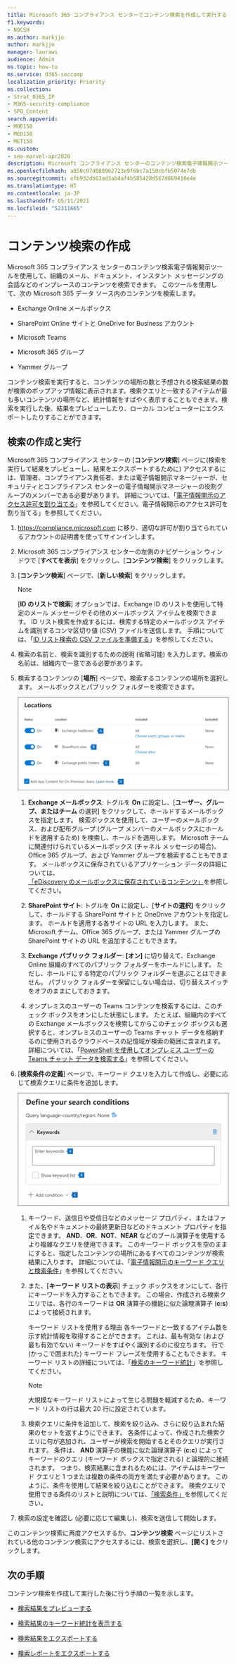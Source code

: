```yaml
---
title: Microsoft 365 コンプライアンス センターでコンテンツ検索を作成して実行する
f1.keywords:
- NOCSH
ms.author: markjjo
author: markjjo
manager: laurawi
audience: Admin
ms.topic: how-to
ms.service: O365-seccomp
localization_priority: Priority
ms.collection:
- Strat_O365_IP
- M365-security-compliance
- SPO_Content
search.appverid:
- MOE150
- MED150
- MET150
ms.custom:
- seo-marvel-apr2020
description: Microsoft コンプライアンス センターのコンテンツ検索電子情報開示ツールを使用すると、さまざまな Microsoft 365 サービスでコンテンツを検索できます。
ms.openlocfilehash: a058c07d080962723e9f6bc7a150cbfb5074e7db
ms.sourcegitcommit: efb932db63ad3ab4af4b585428d567d069410e4e
ms.translationtype: HT
ms.contentlocale: ja-JP
ms.lasthandoff: 05/11/2021
ms.locfileid: "52311665"
---
```

# <a name="create-a-content-search"></a>コンテンツ検索の作成

Microsoft 365 コンプライアンス センターのコンテンツ検索電子情報開示ツールを使用して、組織のメール、ドキュメント、インスタント メッセージングの会話などのインプレースのコンテンツを検索できます。 このツールを使用して、次の Microsoft 365 データ ソース内のコンテンツを検索します。
  
- Exchange Online メールボックス

- SharePoint Online サイトと OneDrive for Business アカウント

- Microsoft Teams

- Microsoft 365 グループ

- Yammer グループ

コンテンツ検索を実行すると、コンテンツの場所の数と予想される検索結果の数が検索のポップアップ情報に表示されます。検索クエリと一致するアイテムが最も多いコンテンツの場所など、統計情報をすばやく表示することもできます。検索を実行した後、結果をプレビューしたり、ローカル コンピューターにエクスポートしたりすることができます。

## <a name="create-and-run-a-search"></a>検索の作成と実行

Microsoft 365 コンプライアンス センターの [**コンテンツ検索**] ページに(検索を実行して結果をプレビューし、結果をエクスポートするために) アクセスするには、管理者、コンプライアンス責任者、または電子情報開示マネージャーが、セキュリティとコンプライアンス センターの電子情報開示マネージャーの役割グループのメンバーである必要があります。 詳細については、「[電子情報開示のアクセス許可を割り当てる](assign-ediscovery-permissions.md)」を参照してください。電子情報開示のアクセス許可を割り当てる」を参照してください。
  
1. <https://compliance.microsoft.com> に移り、適切な許可が割り当てられているアカウントの証明書を使ってサインインします。

2. Microsoft 365 コンプライアンス センターの左側のナビゲーション ウィンドウで [**すべてを表示**] をクリックし、[**コンテンツ検索**] をクリックします。

3. [**コンテンツ検索**] ページで、[**新しい検索**] をクリックします。

   > [!NOTE]
   > [**ID のリストで検索**] オプションでは、Exchange ID のリストを使用して特定のメール メッセージやその他のメールボックス アイテムを検索できます。 ID リスト検索を作成するには、検索する特定のメールボックス アイテムを識別するコンマ区切り値 (CSV) ファイルを送信します。 手順については、「[ID リスト検索の CSV ファイルを準備する](csv-file-for-an-id-list-content-search.md)」を参照してください。

4. 検索の名前と、検索を識別するための説明 (省略可能) を入力します。検索の名前は、組織内で一意である必要があります。

5. 検索するコンテンツの [**場所**] ページで、検索するコンテンツの場所を選択します。 メールボックスとパブリック フォルダーを検索できます。

    ![ホールドにするコンテンツの場所を選択する](../media/ContentSearchLocations.png)
  
   1. **Exchange メールボックス**: トグルを **On** に設定し、[**ユーザー、グループ、またはチーム** の選択] をクリックして、ホールドするメールボックスを指定します。 検索ボックスを使用して、ユーザーのメールボックス、および配布グループ (グループ メンバーのメールボックスにホールドを適用するため) を検索し、ホールドを適用します。 Microsoft チームに関連付けられているメールボックス (チャネル メッセージの場合)、Office 365 グループ、および Yammer グループを検索することもできます。 メールボックスに保存されているアプリケーション データの詳細については、[「eDiscovery のメールボックスに保存されているコンテンツ」](what-is-stored-in-exo-mailbox.md)を参照してください。

   2. **SharePoint サイト**: トグルを **On** に設定し、[**サイトの選択]** をクリックして、ホールドする SharePoint サイトと OneDrive アカウントを指定します。 ホールドを適用する各サイトの URL を入力します。 また、Microsoft チーム、Office 365 グループ、または Yammer グループの SharePoint サイトの URL を追加することもできます。
  
   3. **Exchange パブリック フォルダー**: **[オン]** に切り替えて、Exchange Online 組織のすべてのパブリック フォルダーをホールドにします。 ただし、ホールドにする特定のパブリック フォルダーを選ぶことはできません。 パブリック フォルダーを保留にしない場合は、切り替えスイッチをオフのままにしておきます。
  
   4. オンプレミスのユーザーの Teams コンテンツを検索するには、このチェック ボックスをオンにした状態にします。 たとえば、組織内のすべての Exchange メールボックスを検索してからこのチェック ボックスも選択すると、オンプレミスのユーザーの Teams チャット データを格納するのに使用されるクラウドベースの記憶域が検索の範囲に含まれます。 詳細については、「[PowerShell を使用してオンプレミス ユーザーの Teams チャット データを検索する](search-cloud-based-mailboxes-for-on-premises-users.md)」を参照してください。

6. [**検索条件の定義**] ページで、キーワード クエリを入力して作成し、必要に応じて検索クエリに条件を追加します。

   ![検索クエリの構成](../media/ContentSearchQuery.png)

   1. キーワード、送信日や受信日などのメッセージ プロパティ、またはファイル名やドキュメントの最終更新日などのドキュメント プロパティを指定できます。 **AND**、**OR**、**NOT**、**NEAR** などのブール演算子を使用するより複雑なクエリを使用できます。 このキーワード ボックスを空のままにすると、指定したコンテンツの場所にあるすべてのコンテンツが検索結果に入ります。 詳細については、「[電子情報開示のキーワード クエリと検索条件](keyword-queries-and-search-conditions.md)」を参照してください。

   2. また、[**キーワード リストの表示**] チェック ボックスをオンにして、各行にキーワードを入力することもできます。 この場合、作成される検索クエリでは、各行のキーワードは **OR** 演算子の機能に似た論理演算子 (**c:s**) によって接続されます。

      キーワード リストを使用する理由 各キーワードと一致するアイテム数を示す統計情報を取得することができます。 これは、最も有効な (および最も有効でない) キーワードをすばやく識別するのに役立ちます。 行で (かっこで囲まれた) キーワード フレーズを使用することもできます。 キーワード リストの詳細については、「[検索のキーワード統計](view-keyword-statistics-for-content-search.md#get-keyword-statistics-for-searches)」を参照してください。

      > [!NOTE]
      > 大規模なキーワード リストによって生じる問題を軽減するため、キーワード リストの行は最大 20 行に設定されています。

   3. 検索クエリに条件を追加して、検索を絞り込み、さらに絞り込まれた結果のセットを返すようにできます。 各条件によって、作成された検索クエリに句が追加され、ユーザーが検索を開始するとそのクエリが実行されます。 条件は、 **AND** 演算子の機能に似た論理演算子 (**c:c**) によってキーワードのクエリ (キーワード ボックスで指定される) と論理的に接続されます。 つまり、検索結果に含まれるためには、アイテムはキーワード クエリと 1 つまたは複数の条件の両方を満たす必要があります。 このように、条件を使用して結果を絞り込むことができます。 検索クエリで使用できる条件のリストと説明については、[「検索条件」](keyword-queries-and-search-conditions.md#search-conditions)を参照してください。

7. 検索の設定を確認し (必要に応じて編集し)、検索を送信して開始します。
  
このコンテンツ検索に再度アクセスするか、**コンテンツ検索** ページにリストされている他のコンテンツ検索にアクセスするには、検索を選択し、**[開く]** をクリックします。
  
## <a name="next-steps"></a>次の手順

コンテンツ検索を作成して実行した後に行う手順の一覧を示します。

- [検索結果をプレビューする](preview-ediscovery-search-results.md)

- [検索結果のキーワード統計を表示する](view-keyword-statistics-for-content-search.md)

- [検索結果をエクスポートする](export-search-results.md)

- [検索レポートをエクスポートする](export-a-content-search-report.md)
